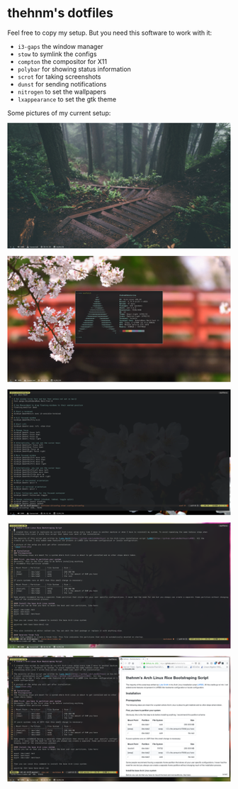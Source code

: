 # thehnm's dotfiles

Feel free to copy my setup. But you need this software to work with it:
* `i3-gaps` the window manager
* `stow` to symlink the configs
* `compton` the compositor for X11
* `polybar` for showing status information
* `scrot` for taking screenshots
* `dunst` for sending notifications
* `nitrogen` to set the wallpapers
* `lxappearance` to set the gtk theme

Some pictures of my current setup:

![base](docs/base.png)

![neofetch](docs/neofetch.png)

![termite1](docs/termite1.png)

![termite2](docs/termite2.png)

![termite](docs/termiteandfirefox.png)
